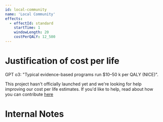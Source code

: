 ```yaml
---
id: local-community
name: 'Local Community'
effects:
  - effectId: standard
    startTime: 1
    windowLength: 20
    costPerQALY: 12_500
---
```


# Justification of cost per life

GPT o3: "Typical evidence-based programs run $10–50 k per QALY (NICE)".

This project hasn't officially launched yet and we're looking for help improving our cost per life estimates.
If you'd like to help, read about how you can contribute [here](https://github.com/impactlist/impactlist/blob/master/CONTRIBUTING.md)

# Internal Notes
